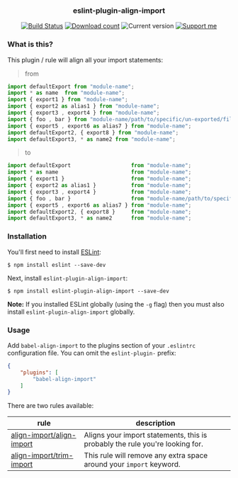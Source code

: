 <h3 align="center">
    eslint-plugin-align-import
</h3>

<p align="center">
  <a href="https://github.com/Simonwep/eslint-plugin-align-import/actions"><img
     alt="Build Status"
     src="https://img.shields.io/github/workflow/status/Simonwep/eslint-plugin-align-import/CI?style=flat-square"/></a>
  <a href="https://www.npmjs.com/package/eslint-plugin-align-import"><img
     alt="Download count"
     src="https://img.shields.io/npm/dm/eslint-plugin-align-import.svg?style=popout-square"></a>
  <img alt="Current version"
       src="https://img.shields.io/github/tag/Simonwep/eslint-plugin-align-import.svg?color=3498DB&label=version&style=flat-square">
  <a href="https://github.com/sponsors/Simonwep"><img
     alt="Support me"
     src="https://img.shields.io/badge/github-support-3498DB.svg?style=popout-square"></a>
</p>

### What is this?

This plugin / rule will align all your import statements:
> from

```js
import defaultExport from "module-name";
import * as name  from "module-name";
import { export1 } from "module-name";
import { export2 as alias1 } from "module-name";
import { export3 , export4 } from "module-name";
import { foo , bar } from "module-name/path/to/specific/un-exported/file";
import { export5 , export6 as alias7 } from "module-name";
import defaultExport2, { export8 } from "module-name";
import defaultExport3, * as name2 from "module-name";
```

> to

```js
import defaultExport                   from "module-name";
import * as name                       from "module-name";
import { export1 }                     from "module-name";
import { export2 as alias1 }           from "module-name";
import { export3 , export4 }           from "module-name";
import { foo , bar }                   from "module-name/path/to/specific/un-exported/file";
import { export5 , export6 as alias7 } from "module-name";
import defaultExport2, { export8 }     from "module-name";
import defaultExport3, * as name2      from "module-name";
```


### Installation

You'll first need to install [ESLint](http://eslint.org):

```
$ npm install eslint --save-dev
```

Next, install `eslint-plugin-align-import`:

```
$ npm install eslint-plugin-align-import --save-dev
```

**Note:** If you installed ESLint globally (using the `-g` flag) then you must also install `eslint-plugin-align-import` globally.

### Usage

Add `babel-align-import` to the plugins section of your `.eslintrc` configuration file. You can omit the `eslint-plugin-` prefix:

```json
{
    "plugins": [
        "babel-align-import"
    ]
}
```

There are two rules available:

| rule | description |
| ---- | ----------- |
| [align-import/align-import](docs/rules/align-import.md) | Aligns your import statements, this is probably the rule you're looking for. |
| [align-import/trim-import](docs/rules/trim-import.md) | This rule will remove any extra space around your `import` keyword. |




